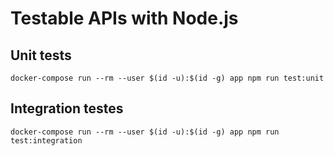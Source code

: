 # Testable APIs with Node.js

## Unit tests
```docker-compose run --rm --user $(id -u):$(id -g) app npm run test:unit```

## Integration testes
```docker-compose run --rm --user $(id -u):$(id -g) app npm run test:integration```